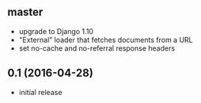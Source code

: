 ## master
* upgrade to Django 1.10
* "External" loader that fetches documents from a URL
* set no-cache and no-referral response headers

## 0.1 (2016-04-28)
* initial release
